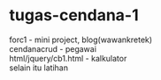 # tugas-cendana-1
forc1 - mini project, blog(wawankretek)
<br />
cendanacrud - pegawai
<br />
html/jquery/cb1.html - kalkulator
<br/>
selain itu latihan
